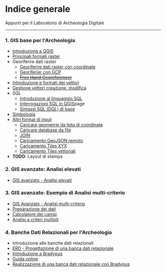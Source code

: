 # Indice generale

Appunti per il Laboratorio di Archeologia Digitale

---

### 1. GIS base per l'Archeologia
- [Introduzione a QGIS](Introduzione%20a%20QGIS.md)
- [Principali formati raster](Principali%20formati%20raster.md)
- Georiferire dati raster		
	- [Georiferire dati raster con coordinate](Georiferire%20dati%20raster%20con%20coordinate.md)
	- [Georiferier con GCP](Georiferier%20con%20GCP.md)
	- ~~[Free Hand Georeferencer](Free%20Hand%20Georeferencer.md)~~
- [Introduzione e formati dei vettori](Introduzione%20e%20formati%20dei%20vettori.md)
- [Gestione vettori creazione, modifica](Gestione%20vettori%20creazione,%20modifica.md)
- SQL
	- [Introduzione al linguaggio SQL](Introduzione%20al%20linguaggio%20SQL.md)
	- [Interrogazioni SQL in QGIS](Interrogazioni%20SQL%20in%20QGIS.md)page
	- [Sintassi SQL (DQL) di base](Sintassi%20SQL%20(DQL)%20di%20base.md)
- [Simbologia](Simbologia.md)
- [Altri format di input](Altri%20format%20di%20input.md)
	- [Caricare geometrie da lista di coordinate](Caricare%20geometrie%20da%20lista%20di%20coordinate.md)
	- [Caricare database da file](Caricare%20database%20da%20file.md)
	- [JOIN](JOIN.md)
	- [Caricamento GeoJSON remoto](Caricamento%20GeoJSON%20remoto.md)
	- [Caricamento Tiles XYX](Caricamento%20Tiles%20XYX.md)
	- [Caricamento Tiles vettoriali](Caricamento%20Tiles%20vettoriali.md)
- **TODO**: Layout di stampa

### 2. GIS avanzato: Analisi elevati
- [GIS avanzato - Analisi elevati](GIS%20avanzato%20-%20Analisi%20elevati.md)

### 3. GIS avanzato: Esempio di Analisi multi-criterio
- [GIS Avanzato - Analisi multi-criterio](GIS%20Avanzato%20-%20Analisi%20multi-criterio.md)
- [Preparazione dei dati](Preparazione%20dei%20dati.md)
- [Calcolatore dei campi](Calcolatore%20dei%20campi.md)
- [Analisi a criteri multipli](Analisi%20a%20criteri%20multipli.md)
###  4. Banche Dati Relazionali per l'Archeologia
- Introduzione alle banche dati relazionali
- [ERD - Progettazione di una banca dati relazionale](ERD%20-%20Progettazione%20di%20una%20banca%20dati%20relazionale.md)
- [Introduzione a Bradypus](https://lad.saras.uniroma1.it/ricerca/bradypus-cloud-databases/)
- [Guida online](https://docs.bdus.cloud/)
- [Realizzazione di una banca dati relazionale con Bradypus](https://bdus.cloud/edu/db/)
